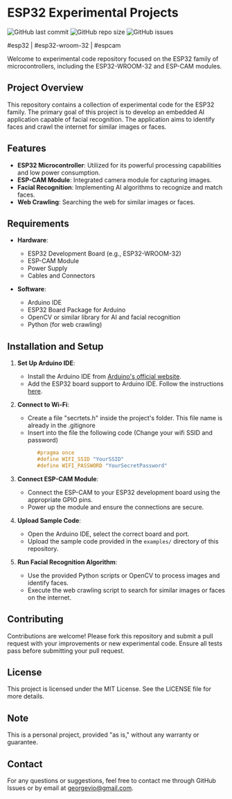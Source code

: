 # ESP32 Experimental Projects

![GitHub last commit](https://img.shields.io/github/last-commit/georgevio/embedded)
![GitHub repo size](https://img.shields.io/github/repo-size/georgevio/embedded)
![GitHub issues](https://img.shields.io/github/issues/georgevio/embedded)

#esp32 | #esp32-wroom-32 | #espcam

Welcome to experimental code repository focused on the ESP32 family of microcontrollers, including the ESP32-WROOM-32 and ESP-CAM modules.

## Project Overview

This repository contains a collection of experimental code for the ESP32 family. The primary goal of this project is to develop an embedded AI application capable of facial recognition. The application aims to identify faces and crawl the internet for similar images or faces.

## Features

- **ESP32 Microcontroller**: Utilized for its powerful processing capabilities and low power consumption.
- **ESP-CAM Module**: Integrated camera module for capturing images.
- **Facial Recognition**: Implementing AI algorithms to recognize and match faces.
- **Web Crawling**: Searching the web for similar images or faces.

## Requirements

- **Hardware**:
  - ESP32 Development Board (e.g., ESP32-WROOM-32)
  - ESP-CAM Module
  - Power Supply
  - Cables and Connectors

- **Software**:
  - Arduino IDE
  - ESP32 Board Package for Arduino
  - OpenCV or similar library for AI and facial recognition
  - Python (for web crawling)

## Installation and Setup

1. **Set Up Arduino IDE**:
   - Install the Arduino IDE from [Arduino's official website](https://www.arduino.cc/en/software).
   - Add the ESP32 board support to Arduino IDE. Follow the instructions [here](https://randomnerdtutorials.com/installing-the-esp32-board-in-arduino-ide-windows-instructions/).

2. **Connect to Wi-Fi**:
   - Create a file "secrtets.h" inside the project's folder. This file name is already in the .gitignore
   - Insert into the file the following code (Change your wifi SSID and password)
     ```cpp
        #pragma once
        #define WIFI_SSID "YourSSID"
        #define WIFI_PASSWORD "YourSecretPassword"

2. **Connect ESP-CAM Module**:
   - Connect the ESP-CAM to your ESP32 development board using the appropriate GPIO pins.
   - Power up the module and ensure the connections are secure.

3. **Upload Sample Code**:
   - Open the Arduino IDE, select the correct board and port.
   - Upload the sample code provided in the `examples/` directory of this repository.

4. **Run Facial Recognition Algorithm**:
   - Use the provided Python scripts or OpenCV to process images and identify faces.
   - Execute the web crawling script to search for similar images or faces on the internet.

## Contributing

Contributions are welcome! Please fork this repository and submit a pull request with your improvements or new experimental code. Ensure all tests pass before submitting your pull request.

## License

This project is licensed under the MIT License. See the LICENSE file for more details.

## Note

This is a personal project, provided "as is," without any warranty or guarantee.

## Contact

For any questions or suggestions, feel free to contact me through GitHub Issues or by email at [georgevio@gmail.com](mailto:georgevio@gmail.com).
